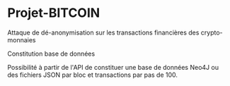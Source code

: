 # Projet-BITCOIN
Attaque de dé-anonymisation sur les transactions financières des crypto-monnaies


Constitution base de données

Possibilité à partir de l'API de constituer une base de données Neo4J ou des fichiers JSON par bloc et transactions par pas de 100.
